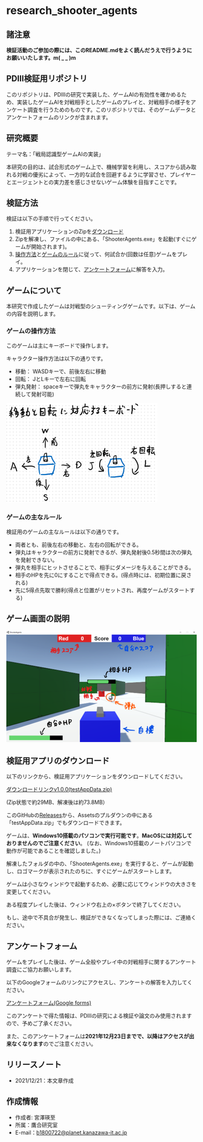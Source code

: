 # research_shooter_agents

## 諸注意

**検証活動のご参加の際には、このREADME.mdをよく読んだうえで行うようにお願いいたします。m( _ _ )m**

## PDⅢ検証用リポジトリ

このリポジトリは、PDⅢの研究で実装した、ゲームAIの有効性を確かめるため、実装したゲームAIを対戦相手としたゲームのプレイと、対戦相手の様子をアンケート調査を行うためのものです。このリポジトリでは、そのゲームデータとアンケートフォームのリンクが含まれます。

## 研究概要

テーマ名：「戦局認識型ゲームAIの実装」

本研究の目的は、試合形式のゲーム上で、機械学習を利用し、スコアから読み取れる対戦の優劣によって、一方的な試合を回避するように学習させ、プレイヤーとエージェントとの実力差を感じさせないゲーム体験を目指すことです。

## 検証方法

検証は以下の手順で行ってください。

1. 検証用アプリケーションのZipを[ダウンロード](#検証用アプリのダウンロード)
1. Zipを解凍し、ファイルの中にある、「ShooterAgents.exe」を起動(すぐにゲームが開始されます)。
1. [操作方法](#ゲームの操作方法)と[ゲームのルール](#ゲームの主なルール)に従って、何試合か(回数は任意)ゲームをプレイ。
1. アプリケーションを閉じて、[アンケートフォーム](#アンケートフォーム)に解答を入力。

## ゲームについて

本研究で作成したゲームは対戦型のシューティングゲームです。以下は、ゲームの内容を説明します。

### ゲームの操作方法

このゲームは主にキーボードで操作します。

キャラクター操作方法は以下の通りです。

- 移動：  WASDキーで、前後左右に移動
- 回転：  JとLキーで左右に回転
- 弾丸発射：  spaceキーで弾丸をキャラクターの前方に発射(長押しすると連続して発射可能)

![alt](./imgs/character_moving.png)

### ゲームの主なルール

検証用のゲームの主なルールは以下の通りです。

- 両者とも、前後左右の移動と、左右の回転ができる。
- 弾丸はキャラクターの前方に発射できるが、弾丸発射後0.5秒間は次の弾丸を発射できない。
- 弾丸を相手にヒットさせることで、相手にダメージを与えることができる。
- 相手のHPを先に0にすることで得点できる。(得点時には、初期位置に戻される)
- 先に5得点先取で勝利(得点と位置がリセットされ、再度ゲームがスタートする)

## ゲーム画面の説明

![img](./imgs/game_image.png)

## 検証用アプリのダウンロード

以下のリンクから、検証用アプリケーションをダウンロードしてください。

[ダウンロードリンクv1.0.0(testAppData.zip)](https://github.com/KenjiIsAEiji/research_shooter_agents/releases/download/v1.0.0/testAppData.zip)

(Zip状態で約29MB、解凍後は約73.8MB）

このGitHubの[Releases](https://github.com/KenjiIsAEiji/research_shooter_agents/releases)から、Assetsのプルダウンの中にある「testAppData.zip」でもダウンロードできます。

ゲームは、**Windows10搭載のパソコンで実行可能です**。**MacOSには対応しておりませんのでご注意ください**。
(なお、Windows10搭載のノートパソコンで動作が可能であることを確認しました。)

解凍したフォルダの中の、「ShooterAgents.exe」を実行すると、ゲームが起動し、ロゴマークが表示されたのちに、すぐにゲームがスタートします。

ゲームは小さなウィンドウで起動するため、必要に応じてウィンドウの大きさを変更してください。

ある程度プレイした後は、ウィンドウ右上の×ボタンで終了してください。

もし、途中で不具合が発生し、検証ができなくなってしまった際には、ご連絡ください。

## アンケートフォーム

ゲームをプレイした後は、ゲーム全般やプレイ中の対戦相手に関するアンケート調査にご協力お願いします。

以下のGoogleフォームのリンクにアクセスし、アンケートの解答を入力してください。

[アンケートフォーム(Google forms)](https://forms.gle/F6FR5tVW24SATp928)

このアンケートで得た情報は、PDⅢの研究による検証や論文のみ使用されますので、予めご了承ください。

また、このアンケートフォームは**2021年12月23日までで、以降はアクセスが出来なくなります**のでご注意ください。

## リリースノート

- 2021/12/21：本文章作成

## 作成情報

- 作成者: 宮澤瑛至
- 所属：鷹合研究室
- E-mail：b1800722@planet.kanazawa-it.ac.jp
